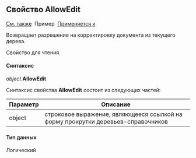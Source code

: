 ﻿<html>
<head>
  <title>Текущее дерево\AllowEdit</title>
  <link rel="stylesheet" href="../../../common.css" />
</head>
<body>
  <h2>Свойство AllowEdit</h2>
  <p>
    <a href="../FrmEditTree.html">См. также</a>&nbsp;
    Пример&nbsp; <a href="../FrmEditTree.html">Применяется к</a>
  </p>

  <p>Возвращает разрешение на корректировку документа из текущего дерева.</p>
  <p>Свойство для чтения. </p>


  <h4>Синтаксис</h4>

  <p>
    <em>object</em>.<strong>AllowEdit</strong>
  </p>

  <p>
    Синтаксис свойства <strong>AllowEdit</strong>
    состоит из следующих частей:
  </p>

  <table>
    <thead>
      <tr>
        <th>Параметр</th>
        <th>Описание</th>
      </tr>
    </thead>
    <tbody>
      <tr>
        <td class="param">object</td>
        <td>строковое выражение, являющееся ссылкой на форму прокрутки деревьев-справочников</td>
      </tr>
    </tbody>
  </table>


  <h4>Тип данных</h4>
  <p>Логический</p>

</body>
</html>
